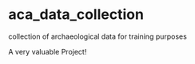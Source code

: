 # aca_data_collection
collection of archaeological data for training purposes

A very valuable Project!
